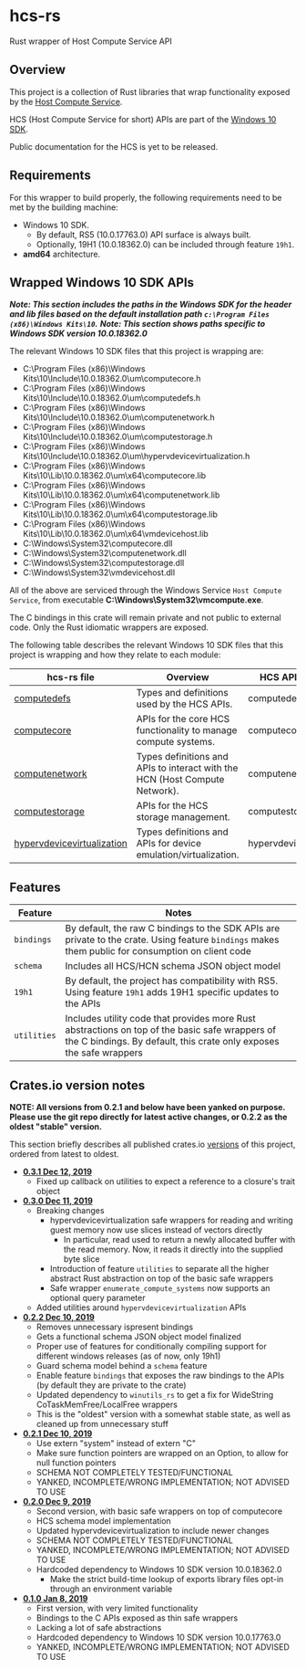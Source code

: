 # hcs-rs
Rust wrapper of Host Compute Service API

## Overview

This project is a collection of Rust libraries that wrap functionality exposed by the [Host Compute Service](https://blogs.technet.microsoft.com/virtualization/2017/01/27/introducing-the-host-compute-service-hcs/).

HCS (Host Compute Service for short) APIs are part of the [Windows 10 SDK](https://developer.microsoft.com/en-us/windows/downloads/windows-10-sdk).

Public documentation for the HCS is yet to be released.

## Requirements

For this wrapper to build properly, the following requirements need to be met by the building machine:

- Windows 10 SDK.
  - By default, RS5 (10.0.17763.0) API surface is always built.
  - Optionally, 19H1 (10.0.18362.0) can be included through feature `19h1`.
- **amd64** architecture.

## Wrapped Windows 10 SDK APIs

**_Note: This section includes the paths in the Windows SDK for the header and lib files based on the default installation path `c:\Program Files (x86)\Windows Kits\10`._**
**_Note: This section shows paths specific to Windows SDK version 10.0.18362.0_**

The relevant Windows 10 SDK files that this project is wrapping are:
- C:\Program Files (x86)\Windows Kits\10\Include\10.0.18362.0\um\computecore.h
- C:\Program Files (x86)\Windows Kits\10\Include\10.0.18362.0\um\computedefs.h
- C:\Program Files (x86)\Windows Kits\10\Include\10.0.18362.0\um\computenetwork.h
- C:\Program Files (x86)\Windows Kits\10\Include\10.0.18362.0\um\computestorage.h
- C:\Program Files (x86)\Windows Kits\10\Include\10.0.18362.0\um\hypervdevicevirtualization.h
- C:\Program Files (x86)\Windows Kits\10\Lib\10.0.18362.0\um\x64\computecore.lib
- C:\Program Files (x86)\Windows Kits\10\Lib\10.0.18362.0\um\x64\computenetwork.lib
- C:\Program Files (x86)\Windows Kits\10\Lib\10.0.18362.0\um\x64\computestorage.lib
- C:\Program Files (x86)\Windows Kits\10\Lib\10.0.18362.0\um\x64\vmdevicehost.lib
- C:\Windows\System32\computecore.dll
- C:\Windows\System32\computenetwork.dll
- C:\Windows\System32\computestorage.dll
- C:\Windows\System32\vmdevicehost.dll

All of the above are serviced through the Windows Service `Host Compute Service`, from executable **C:\Windows\System32\vmcompute.exe**.

The C bindings in this crate will remain private and not public to external code. Only the Rust idiomatic wrappers are exposed.

The following table describes the relevant Windows 10 SDK files that this project is wrapping and how they relate to each module:

| hcs-rs file | Overview | HCS API C Header file | .h path in SDK | .lib path in SDK |
| -- | -- | -- | -- | -- |
| [computedefs](/src/compute/defs.rs) | Types and definitions used by the HCS APIs. | computedefs.h | C:\Program Files (x86)\Windows Kits\10\Include\10.0.18362.0\um\computedefs.h | C:\Program Files (x86)\Windows Kits\10\Lib\10.0.18362.0\um\x64\computedefs.lib |
| [computecore](/src/computecore/mod.rs) | APIs for the core HCS functionality to manage compute systems. | computecore.h | C:\Program Files (x86)\Windows Kits\10\Include\10.0.18362.0\um\computecore.h | C:\Program Files (x86)\Windows Kits\10\Lib\10.0.18362.0\um\x64\computecore.lib |
| [computenetwork](/src/computenetwork/mod.rs) | Types definitions and APIs to interact with the HCN (Host Compute Network). | computenetwork.h | C:\Program Files (x86)\Windows Kits\10\Include\10.0.18362.0\um\computenetwork.h | C:\Program Files (x86)\Windows Kits\10\Lib\10.0.18362.0\um\x64\computenetwork.lib |
| [computestorage](/src/computestorage/mod.rs) | APIs for the HCS storage management. | computestorage.h | C:\Program Files (x86)\Windows Kits\10\Include\10.0.18362.0\um\computestorage.h | C:\Program Files (x86)\Windows Kits\10\Lib\10.0.18362.0\um\x64\computestorage.lib |
| [hypervdevicevirtualization](/src/hypervdevicevirtualization/mod.rs) | Types definitions and APIs for device emulation/virtualization. | hypervdevicevirtualization.h | C:\Program Files (x86)\Windows Kits\10\Include\10.0.18362.0\um\hypervdevicevirtualization.h | C:\Program Files (x86)\Windows Kits\10\Lib\10.0.18362.0\um\x64\vmdevicehost.lib |

## Features
| Feature | Notes |
| -- | -- |
| `bindings` | By default, the raw C bindings to the SDK APIs are private to the crate. Using feature `bindings` makes them public for consumption on client code |
| `schema` | Includes all HCS/HCN schema JSON object model |
| `19h1` | By default, the project has compatibility with RS5. Using feature `19h1` adds 19H1 specific updates to the APIs |
| `utilities` | Includes utility code that provides more Rust abstractions on top of the basic safe wrappers of the C bindings. By default, this crate only exposes the safe wrappers |

## Crates.io version notes

**NOTE: All versions from 0.2.1 and below have been yanked on purpose. Please use the git repo directly for latest active changes, or 0.2.2 as the oldest "stable" version.**

This section briefly describes all published crates.io [versions](https://crates.io/crates/hcs-rs/versions) of this project, ordered from latest to oldest.

- [**0.3.1 Dec 12, 2019**](https://crates.io/crates/hcs-rs/0.3.1)
  - Fixed up callback on utilities to expect a reference to a closure's trait object
- [**0.3.0 Dec 11, 2019**](https://crates.io/crates/hcs-rs/0.3.0)
  - Breaking changes
    - hypervdevicevirtualization safe wrappers for reading and writing guest memory now use slices instead of vectors directly
      - In particular, read used to return a newly allocated buffer with the read memory. Now, it reads it directly into the supplied byte slice
    - Introduction of feature `utilities` to separate all the higher abstract Rust abstraction on top of the basic safe wrappers
    - Safe wrapper `enumerate_compute_systems` now supports an optional query parameter
  - Added utilities around `hypervdevicevirtualization` APIs
- [**0.2.2 Dec 10, 2019**](https://crates.io/crates/hcs-rs/0.2.2)
  - Removes unnecessary ispresent bindings
  - Gets a functional schema JSON object model finalized
  - Proper use of features for conditionally compiling support for different windows releases (as of now, only 19h1)
  - Guard schema model behind a `schema` feature
  - Enable feature `bindings` that exposes the raw bindings to the APIs (by default they are private to the crate)
  - Updated dependency to `winutils_rs` to get a fix for WideString CoTaskMemFree/LocalFree wrappers
  - This is the "oldest" version with a somewhat stable state, as well as cleaned up from unnecessary stuff
- [**0.2.1 Dec 10, 2019**](https://crates.io/crates/hcs-rs/0.2.1)
  - Use extern "system" instead of extern "C"
  - Make sure function pointers are wrapped on an Option, to allow for null function pointers
  - SCHEMA NOT COMPLETELY TESTED/FUNCTIONAL
  - YANKED, INCOMPLETE/WRONG IMPLEMENTATION; NOT ADVISED TO USE
- [**0.2.0 Dec 9, 2019**](https://crates.io/crates/hcs-rs/0.2.0)
  - Second version, with basic safe wrappers on top of computecore
  - HCS schema model implementation
  - Updated hypervdevicevirtualization to include newer changes
  - SCHEMA NOT COMPLETELY TESTED/FUNCTIONAL
  - YANKED, INCOMPLETE/WRONG IMPLEMENTATION; NOT ADVISED TO USE
  - Hardcoded dependency to Windows 10 SDK version 10.0.18362.0
    - Make the strict build-time lookup of exports library files opt-in through an environment variable
- [**0.1.0 Jan 8, 2019**](https://crates.io/crates/hcs-rs/0.1.0)
  - First version, with very limited functionality
  - Bindings to the C APIs exposed as thin safe wrappers
  - Lacking a lot of safe abstractions
  - Hardcoded dependency to Windows 10 SDK version 10.0.17763.0
  - YANKED, INCOMPLETE/WRONG IMPLEMENTATION; NOT ADVISED TO USE
